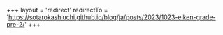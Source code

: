 +++
layout = 'redirect'
redirectTo = 'https://sotarokashiuchi.github.io/blog/ja/posts/2023/1023-eiken-grade-pre-2/'
+++
